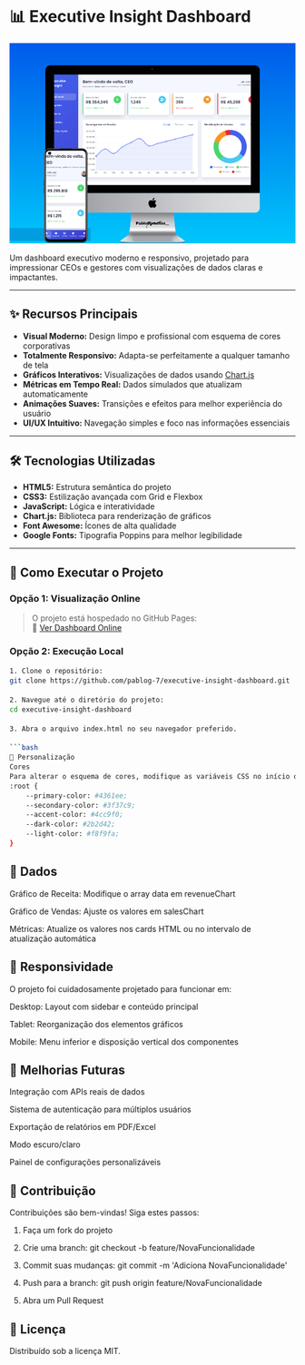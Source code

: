 # 📊 Executive Insight Dashboard

 <img src="https://raw.githubusercontent.com/PabloG-7/executive-insight-dashboard/refs/heads/main/dashboard-apresentacao.png" alt="Preview dashboard">

Um dashboard executivo moderno e responsivo, projetado para impressionar CEOs e gestores com visualizações de dados claras e impactantes.

---

## ✨ Recursos Principais

- **Visual Moderno:** Design limpo e profissional com esquema de cores corporativas  
- **Totalmente Responsivo:** Adapta-se perfeitamente a qualquer tamanho de tela  
- **Gráficos Interativos:** Visualizações de dados usando [Chart.js](https://www.chartjs.org/)  
- **Métricas em Tempo Real:** Dados simulados que atualizam automaticamente  
- **Animações Suaves:** Transições e efeitos para melhor experiência do usuário  
- **UI/UX Intuitivo:** Navegação simples e foco nas informações essenciais  

---

## 🛠 Tecnologias Utilizadas

- **HTML5:** Estrutura semântica do projeto  
- **CSS3:** Estilização avançada com Grid e Flexbox  
- **JavaScript:** Lógica e interatividade  
- **Chart.js:** Biblioteca para renderização de gráficos  
- **Font Awesome:** Ícones de alta qualidade  
- **Google Fonts:** Tipografia Poppins para melhor legibilidade  

---

## 🚀 Como Executar o Projeto

### Opção 1: Visualização Online

> O projeto está hospedado no GitHub Pages:  
> 🔗 [Ver Dashboard Online](https://pablog-7.github.io/executive-insight-dashboard/)

### Opção 2: Execução Local
```bash
1. Clone o repositório:
git clone https://github.com/pablog-7/executive-insight-dashboard.git

2. Navegue até o diretório do projeto:
cd executive-insight-dashboard

3. Abra o arquivo index.html no seu navegador preferido.

```bash
🎨 Personalização
Cores
Para alterar o esquema de cores, modifique as variáveis CSS no início do arquivo de estilo:
:root {
    --primary-color: #4361ee;
    --secondary-color: #3f37c9;
    --accent-color: #4cc9f0;
    --dark-color: #2b2d42;
    --light-color: #f8f9fa;
}
```
## 🎲 Dados
Gráfico de Receita: Modifique o array data em revenueChart

Gráfico de Vendas: Ajuste os valores em salesChart

Métricas: Atualize os valores nos cards HTML ou no intervalo de atualização automática

## 📱 Responsividade
O projeto foi cuidadosamente projetado para funcionar em:

Desktop: Layout com sidebar e conteúdo principal

Tablet: Reorganização dos elementos gráficos

Mobile: Menu inferior e disposição vertical dos componentes

## 📌 Melhorias Futuras
Integração com APIs reais de dados

Sistema de autenticação para múltiplos usuários

Exportação de relatórios em PDF/Excel

Modo escuro/claro

Painel de configurações personalizáveis

## 🤝 Contribuição
Contribuições são bem-vindas! Siga estes passos:

1. Faça um fork do projeto

2. Crie uma branch:
git checkout -b feature/NovaFuncionalidade

3. Commit suas mudanças:
git commit -m 'Adiciona NovaFuncionalidade'

4. Push para a branch:
git push origin feature/NovaFuncionalidade

5. Abra um Pull Request

## 📄 Licença
Distribuído sob a licença MIT.
